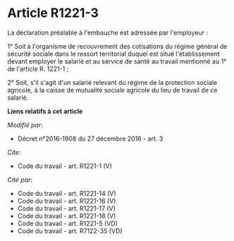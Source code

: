# Article R1221-3

La déclaration préalable à l'embauche est adressée par l'employeur : 

1° Soit à l'organisme de recouvrement des cotisations du régime général de sécurité sociale dans le ressort territorial
duquel est situé l'établissement devant employer le salarié et au service de santé au travail mentionné au 1° de l'article R.
1221-1 ; 

2° Soit, s'il s'agit d'un salarié relevant du régime de la protection sociale agricole, à la caisse de mutualité sociale
agricole du lieu de travail de ce salarié.

**Liens relatifs à cet article**

_Modifié par_:

  - Décret n°2016-1908 du 27 décembre 2016 - art. 3

_Cite_:

  - Code du travail - art. R1221-1 (V)

_Cité par_:

  - Code du travail - art. R1221-14 (V)
  - Code du travail - art. R1221-16 (V)
  - Code du travail - art. R1221-17 (V)
  - Code du travail - art. R1221-18 (V)
  - Code du travail - art. R1221-5 (VD)
  - Code du travail - art. R7122-35 (VD)
